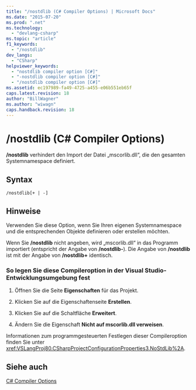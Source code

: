 ```yaml
---
title: "/nostdlib (C# Compiler Options) | Microsoft Docs"
ms.date: "2015-07-20"
ms.prod: ".net"
ms.technology: 
  - "devlang-csharp"
ms.topic: "article"
f1_keywords: 
  - "/nostdlib"
dev_langs: 
  - "CSharp"
helpviewer_keywords: 
  - "nostdlib compiler option [C#]"
  - "-nostdlib compiler option [C#]"
  - "/nostdlib compiler option [C#]"
ms.assetid: ec197989-fa49-4725-a455-e06b551eb65f
caps.latest.revision: 18
author: "BillWagner"
ms.author: "wiwagn"
caps.handback.revision: 18
---
```

# /nostdlib (C# Compiler Options)
**\/nostdlib** verhindert den Import der Datei „mscorlib.dll“, die den gesamten Systemnamespace definiert.  
  
## Syntax  
  
```  
/nostdlib[+ | -]  
```  
  
## Hinweise  
 Verwenden Sie diese Option, wenn Sie Ihren eigenen Systemnamespace und die entsprechenden Objekte definieren oder erstellen möchten.  
  
 Wenn Sie **\/nostdlib** nicht angeben, wird „mscorlib.dll“ in das Programm importiert \(entspricht der Angabe von **\/nostdlib\-**\). Die Angabe von **\/nostdlib** ist mit der Angabe von **\/nostdlib\+** identisch.  
  
### So legen Sie diese Compileroption in der Visual Studio\-Entwicklungsumgebung fest  
  
1.  Öffnen Sie die Seite **Eigenschaften** für das Projekt.  
  
2.  Klicken Sie auf die Eigenschaftenseite **Erstellen**.  
  
3.  Klicken Sie auf die Schaltfläche **Erweitert**.  
  
4.  Ändern Sie die Eigenschaft **Nicht auf mscorlib.dll verweisen**.  
  
 Informationen zum programmgesteuerten Festlegen dieser Compileroption finden Sie unter <xref:VSLangProj80.CSharpProjectConfigurationProperties3.NoStdLib%2A>.  
  
## Siehe auch  
 [C\# Compiler Options](../../../csharp/language-reference/compiler-options/index.md)